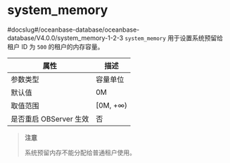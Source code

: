 system_memory
==================================
#docslug#/oceanbase-database/oceanbase-database/V4.0.0/system_memory-1-2-3
`system_memory` 用于设置系统预留给租户 ID 为 `500` 的租户的内存容量。


|      **属性**      |  **描述**   |
|------------------|-----------|
| 参数类型             | 容量单位      |
| 默认值              | 0M       |
| 取值范围             | \[0M, +∞) |
| 是否重启 OBServer 生效 | 否         |


> **注意**
>
> 系统预留内存不能分配给普通租户使用。
